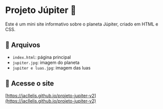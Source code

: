 # Projeto Júpiter 🌌

Este é um mini site informativo sobre o planeta Júpiter, criado em HTML e CSS.

## 📁 Arquivos
- `index.html`: página principal
- `jupiter.jpg`: imagem do planeta
- `jupiter e luas.jpg`: imagem das luas

## 🔗 Acesse o site
[https://jacllelis.github.io/projeto-jupiter-v2](https://jacllelis.github.io/projeto-jupiter-v2)

